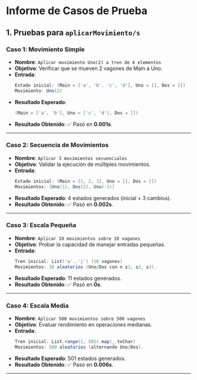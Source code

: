 
# Informe de Casos de Prueba

## **1. Pruebas para `aplicarMovimiento/s`**
### **Caso 1: Movimiento Simple**
- **Nombre**: `Aplicar movimiento Uno(2) a tren de 4 elementos`
- **Objetivo**: Verificar que se mueven 2 vagones de Main a Uno.
- **Entrada**:
  ```scala  
  Estado inicial: (Main = ['a', 'b', 'c', 'd'], Uno = [], Dos = [])  
  Movimiento: Uno(2)  
  ```  
- **Resultado Esperado**:
  ```scala  
  (Main = ['a', 'b'], Uno = ['c', 'd'], Dos = [])  
  ```  
- **Resultado Obtenido**: ✅ Pasó en **0.001s**.

---

### **Caso 2: Secuencia de Movimientos**
- **Nombre**: `Aplicar 3 movimientos secuenciales`
- **Objetivo**: Validar la ejecución de múltiples movimientos.
- **Entrada**:
  ```scala  
  Estado inicial: (Main = [1, 2, 3], Uno = [], Dos = [])  
  Movimientos: [Uno(1), Dos(2), Uno(-1)]  
  ```  
- **Resultado Esperado**: 4 estados generados (inicial + 3 cambios).
- **Resultado Obtenido**: ✅ Pasó en **0.002s**.

---

### **Caso 3: Escala Pequeña**
- **Nombre**: `Aplicar 10 movimientos sobre 10 vagones`
- **Objetivo**: Probar la capacidad de manejar entradas pequeñas.
- **Entrada**:
  ```scala  
  Tren inicial: List('a'..'j') (10 vagones)  
  Movimientos: 10 aleatorios (Uno/Dos con n ±1, ±2, ±3).  
  ```  
- **Resultado Esperado**: 11 estados generados.
- **Resultado Obtenido**: ✅ Pasó en **0s**.

---

### **Caso 4: Escala Media**
- **Nombre**: `Aplicar 500 movimientos sobre 500 vagones`
- **Objetivo**: Evaluar rendimiento en operaciones medianas.
- **Entrada**:
  ```scala  
  Tren inicial: List.range(1, 501).map(_.toChar)  
  Movimientos: 500 aleatorios (alternando Uno/Dos).  
  ```  
- **Resultado Esperado**: 501 estados generados.
- **Resultado Obtenido**: ✅ Pasó en **0.006s**.

---

